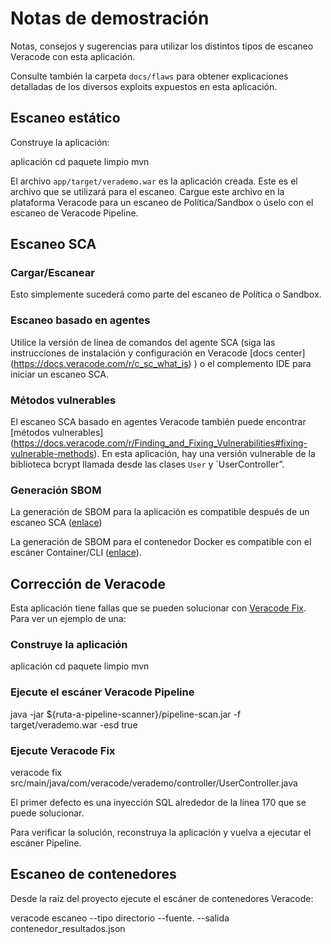 # Notas de demostración

Notas, consejos y sugerencias para utilizar los distintos tipos de escaneo Veracode con esta aplicación.

Consulte también la carpeta `docs/flaws` para obtener explicaciones detalladas de los diversos exploits expuestos en esta aplicación.

## Escaneo estático

Construye la aplicación:

aplicación cd
paquete limpio mvn

El archivo `app/target/verademo.war` es la aplicación creada.  Este es el archivo que se utilizará para el escaneo.  Cargue este archivo en la plataforma Veracode para un escaneo de Política/Sandbox o úselo con el escaneo de Veracode Pipeline.

## Escaneo SCA

### Cargar/Escanear

Esto simplemente sucederá como parte del escaneo de Política o Sandbox.

### Escaneo basado en agentes

Utilice la versión de línea de comandos del agente SCA (siga las instrucciones de instalación y configuración en Veracode [docs center] (https://docs.veracode.com/r/c_sc_what_is) ) o el complemento IDE para iniciar un escaneo SCA.

### Métodos vulnerables

El escaneo SCA basado en agentes Veracode también puede encontrar [métodos vulnerables] (https://docs.veracode.com/r/Finding_and_Fixing_Vulnerabilities#fixing-vulnerable-methods). En esta aplicación, hay una versión vulnerable de la biblioteca bcrypt llamada desde las clases `User` y `UserController”.

### Generación SBOM

La generación de SBOM para la aplicación es compatible después de un escaneo SCA ([enlace](https://docs.veracode.com/r/Generating_a_Software_Bill_of_Materials_SBOM_for_Upload_Scans)) 

La generación de SBOM para el contenedor Docker es compatible con el escáner Container/CLI ([enlace](https://docs.veracode.com/r/veracode_sbom)).

## Corrección de Veracode

Esta aplicación tiene fallas que se pueden solucionar con [Veracode Fix](https://docs.veracode.com/r/veracode_fix). Para ver un ejemplo de una:

### Construye la aplicación

aplicación cd
paquete limpio mvn

### Ejecute el escáner Veracode Pipeline

java -jar ${ruta-a-pipeline-scanner}/pipeline-scan.jar -f target/verademo.war -esd true 

### Ejecute Veracode Fix

veracode fix src/main/java/com/veracode/verademo/controller/UserController.java

El primer defecto es una inyección SQL alrededor de la línea 170 que se puede solucionar.

Para verificar la solución, reconstruya la aplicación y vuelva a ejecutar el escáner Pipeline. 

## Escaneo de contenedores

Desde la raíz del proyecto ejecute el escáner de contenedores Veracode:

veracode escaneo --tipo directorio --fuente. --salida contenedor_resultados.json